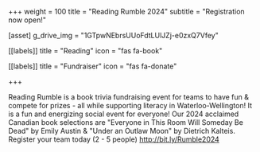 +++
weight = 100
title = "Reading Rumble 2024"
subtitle = "Registration now open!"

[asset]
  g_drive_img = "1GTpwNEbrsUUoFdtLUlJZj-e0zxQ7Vfey"
  
[[labels]]
  title = "Reading"
  icon = "fas fa-book"
  
[[labels]]
  title = "Fundraiser"
  icon = "fas fa-donate"
  
+++

Reading Rumble is a book trivia fundraising event for teams to have fun & compete for prizes - all while supporting literacy in Waterloo-Wellington! It is a fun and energizing social event for everyone!  Our 2024 acclaimed Canadian book selections are "Everyone in This Room Will Someday Be Dead" by Emily Austin & "Under an Outlaw Moon" by Dietrich Kalteis.  Register your team today (2 - 5 people) http://bit.ly/Rumble2024